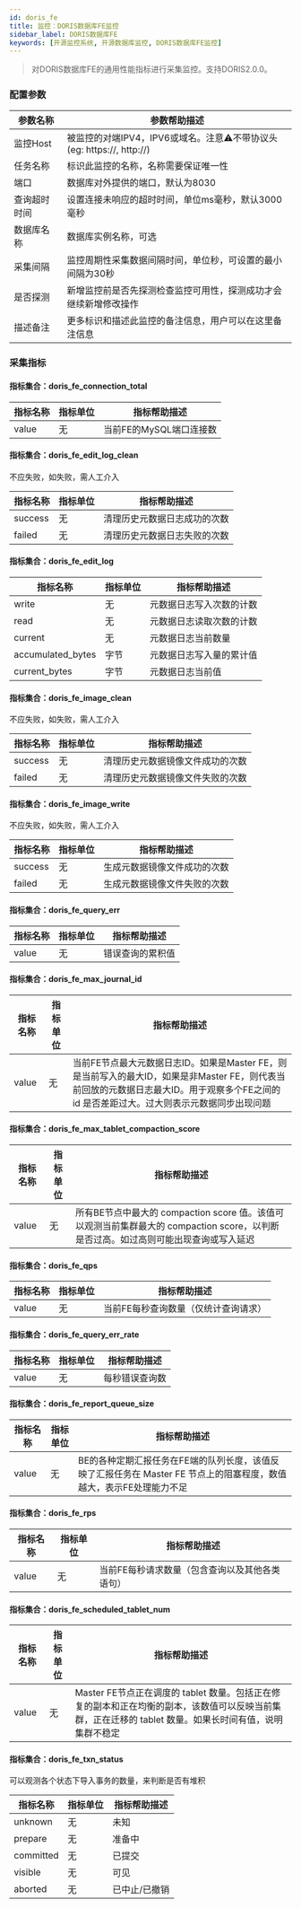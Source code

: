 ```yaml
---
id: doris_fe  
title: 监控：DORIS数据库FE监控      
sidebar_label: DORIS数据库FE  
keywords: [开源监控系统, 开源数据库监控, DORIS数据库FE监控]
---
```


> 对DORIS数据库FE的通用性能指标进行采集监控。支持DORIS2.0.0。

### 配置参数

|  参数名称  |                       参数帮助描述                        |
|--------|-----------------------------------------------------|
| 监控Host | 被监控的对端IPV4，IPV6或域名。注意⚠️不带协议头(eg: https://, http://) |
| 任务名称   | 标识此监控的名称，名称需要保证唯一性                                  |
| 端口     | 数据库对外提供的端口，默认为8030                                  |
| 查询超时时间 | 设置连接未响应的超时时间，单位ms毫秒，默认3000毫秒                        |
| 数据库名称  | 数据库实例名称，可选                                          |
| 采集间隔   | 监控周期性采集数据间隔时间，单位秒，可设置的最小间隔为30秒                      |
| 是否探测   | 新增监控前是否先探测检查监控可用性，探测成功才会继续新增修改操作                    |
| 描述备注   | 更多标识和描述此监控的备注信息，用户可以在这里备注信息                         |

### 采集指标

#### 指标集合：doris_fe_connection_total

| 指标名称  | 指标单位 |     指标帮助描述      |
|-------|------|-----------------|
| value | 无    | 当前FE的MySQL端口连接数 |

#### 指标集合：doris_fe_edit_log_clean

不应失败，如失败，需人工介入

|  指标名称   | 指标单位 |     指标帮助描述     |
|---------|------|----------------|
| success | 无    | 清理历史元数据日志成功的次数 |
| failed  | 无    | 清理历史元数据日志失败的次数 |

#### 指标集合：doris_fe_edit_log

|       指标名称        | 指标单位 |    指标帮助描述    |
|-------------------|------|--------------|
| write             | 无    | 元数据日志写入次数的计数 |
| read              | 无    | 元数据日志读取次数的计数 |
| current           | 无    | 元数据日志当前数量    |
| accumulated_bytes | 字节   | 元数据日志写入量的累计值 |
| current_bytes     | 字节   | 元数据日志当前值     |

#### 指标集合：doris_fe_image_clean

不应失败，如失败，需人工介入

|  指标名称   | 指标单位 |      指标帮助描述      |
|---------|------|------------------|
| success | 无    | 清理历史元数据镜像文件成功的次数 |
| failed  | 无    | 清理历史元数据镜像文件失败的次数 |

#### 指标集合：doris_fe_image_write

不应失败，如失败，需人工介入

|  指标名称   | 指标单位 |     指标帮助描述     |
|---------|------|----------------|
| success | 无    | 生成元数据镜像文件成功的次数 |
| failed  | 无    | 生成元数据镜像文件失败的次数 |

#### 指标集合：doris_fe_query_err

| 指标名称  | 指标单位 |  指标帮助描述  |
|-------|------|----------|
| value | 无    | 错误查询的累积值 |

#### 指标集合：doris_fe_max_journal_id

| 指标名称  | 指标单位 |                                                    指标帮助描述                                                     |
|-------|------|---------------------------------------------------------------------------------------------------------------|
| value | 无    | 当前FE节点最大元数据日志ID。如果是Master FE，则是当前写入的最大ID，如果是非Master FE，则代表当前回放的元数据日志最大ID。用于观察多个FE之间的 id 是否差距过大。过大则表示元数据同步出现问题 |

#### 指标集合：doris_fe_max_tablet_compaction_score

| 指标名称  | 指标单位 |                                        指标帮助描述                                        |
|-------|------|--------------------------------------------------------------------------------------|
| value | 无    | 所有BE节点中最大的 compaction score 值。该值可以观测当前集群最大的 compaction score，以判断是否过高。如过高则可能出现查询或写入延迟 |

#### 指标集合：doris_fe_qps

| 指标名称  | 指标单位 |       指标帮助描述        |
|-------|------|---------------------|
| value | 无    | 当前FE每秒查询数量（仅统计查询请求） |

#### 指标集合：doris_fe_query_err_rate

| 指标名称  | 指标单位 | 指标帮助描述  |
|-------|------|---------|
| value | 无    | 每秒错误查询数 |

#### 指标集合：doris_fe_report_queue_size

| 指标名称  | 指标单位 |                               指标帮助描述                               |
|-------|------|--------------------------------------------------------------------|
| value | 无    | BE的各种定期汇报任务在FE端的队列长度，该值反映了汇报任务在 Master FE 节点上的阻塞程度，数值越大，表示FE处理能力不足 |

#### 指标集合：doris_fe_rps

| 指标名称  | 指标单位 |          指标帮助描述          |
|-------|------|--------------------------|
| value | 无    | 当前FE每秒请求数量（包含查询以及其他各类语句） |

#### 指标集合：doris_fe_scheduled_tablet_num

| 指标名称  | 指标单位 |                                          指标帮助描述                                          |
|-------|------|------------------------------------------------------------------------------------------|
| value | 无    | Master FE节点正在调度的 tablet 数量。包括正在修复的副本和正在均衡的副本，该数值可以反映当前集群，正在迁移的 tablet 数量。如果长时间有值，说明集群不稳定 |

#### 指标集合：doris_fe_txn_status

可以观测各个状态下导入事务的数量，来判断是否有堆积

|   指标名称    | 指标单位 | 指标帮助描述  |
|-----------|------|---------|
| unknown   | 无    | 未知      |
| prepare   | 无    | 准备中     |
| committed | 无    | 已提交     |
| visible   | 无    | 可见      |
| aborted   | 无    | 已中止/已撤销 |
